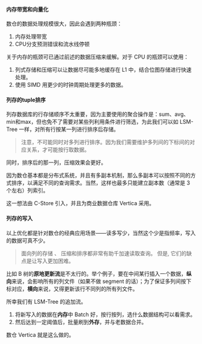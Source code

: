 #### 内存带宽和向量化

数仓的数据处理规模很大，因此会遇到两种瓶颈：

1. 内存处理带宽
2. CPU分支预测错误和流水线停顿

关于内存的瓶颈可已通过前述的数据压缩来缓解。对于 CPU 的瓶颈可以使用：

1. 列式存储和压缩可以让数据尽可能多地缓存在 L1 中，结合位图存储进行快速处理。
2. 使用 SIMD 用更少的时钟周期处理更多的数据。

#### 列存的tuple排序

列存数据库的行存储顺序不太重要，因为主要使用的聚合操作是：sum、avg、min和max，但也免不了需要对某些列利用条件进行筛选，为此我们可以如 LSM-Tree 一样，对所有行按某一列进行排序后存储。

> 注意，不可能同时对多列进行排序。因为我们需要维护多列间的下标间的对应关系，才可能按行取数据。

同时，排序后的那一列，压缩效果会更好。

因为数仓基本都是分布式系统，并且有多副本机制，那么多副本可以按照不同的方式排序，以满足不同的查询需求。当然，这样也最多只能建立副本数（通常是 3 个左右）列索引。

这一想法由 C-Store 引入，并且为商业数据仓库 Vertica 采用。

#### 列存的写入

以上优化都是针对数仓的经典应用场景——读多写少，当然这个少是指频率，写入的数据可真不少。

> 面向列的存储 、 压缩和排序都非常有助千加速读取查询。 但是, 它们的缺点是让写入更加困难。

比如 B 树的**原地更新流**是不太行的。举个例子，要在中间某行插入一个数据，**纵向**来说，会影响所有的列文件（如果不做 segment 的话）；为了保证多列间按下标对应，**横向**来说，又得更新该行不同列的所有列文件。

所幸我们有 LSM-Tree 的追加流。

1. 将新写入的数据在**内存**中 Batch 好，按行按列，选什么数据结构可以看需求。
2. 然后达到一定阈值后，批量刷到**外存**，并与老数据合并。

数仓 Vertica 就是这么做的。
